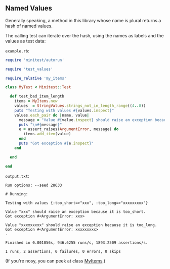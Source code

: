 ## Named Values

Generally speaking, a method in this library whose name is plural returns a hash of named values.

The calling test can iterate over the hash, using the names as labels and the values as test data:

```example.rb```:
```ruby
require 'minitest/autorun'

require 'test_values'

require_relative 'my_items'

class MyTest < Minitest::Test

  def test_bad_item_length
    items = MyItems.new
    values  = StringValues.strings_not_in_length_range((4..8))
    puts "Testing with values #{values.inspect}"
    values.each_pair do |name, value|
      message = "Value #{value.inspect} should raise an exception because it is #{name}."
      puts "\n#{message}"
      e = assert_raises(ArgumentError, message) do
        items.add_item(value)
      end
      puts "Got exception #{e.inspect}"
    end

  end

end
```

```output.txt```:
```
Run options: --seed 28633

# Running:

Testing with values {:too_short=>"xxx", :too_long=>"xxxxxxxxx"}

Value "xxx" should raise an exception because it is too_short.
Got exception #<ArgumentError: xxx>

Value "xxxxxxxxx" should raise an exception because it is too_long.
Got exception #<ArgumentError: xxxxxxxxx>
.

Finished in 0.001056s, 946.6255 runs/s, 1893.2509 assertions/s.

1 runs, 2 assertions, 0 failures, 0 errors, 0 skips
```

(If you're nosy, you can peek at class [MyItems](https://raw.githubusercontent.com/BurdetteLamar/test_values/master/markdown/readme/named_values/my_items.rb).)
